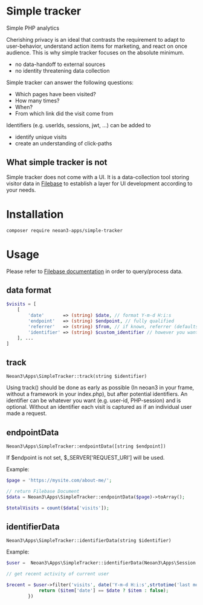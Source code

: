 # Simple tracker

Simple PHP analytics

Cherishing privacy is an ideal that contrasts the requirement to adapt to user-behavior, understand action items for marketing, and react on once audience.
This is why simple tracker focuses on the absolute minimum.

- no data-handoff to external sources
- no identity threatening data collection

Simple tracker can answer the following questions:

- Which pages have been visited?
- How many times?
- When?
- From which link did the visit come from

Identifiers (e.g. userIds, sessions, jwt, ...) can be added to 

- identify unique visits
- create an understanding of click-paths

## What simple tracker is not
Simple tracker does not come with a UI. It is a data-collection tool storing visitor data in [Filebase](https://github.com/tmarois/Filebase) to establish a layer
for UI development according to your needs.

# Installation
`composer require neoan3-apps/simple-tracker`

# Usage

Please refer to [Filebase documentation](https://github.com/tmarois/Filebase) in order to query/process data.

## data format
```PHP
$visits = [
    [
        'date'       => (string) $date, // format Y-m-d H:i:s
        'endpoint'   => (string) $endpoint, // fully qualified
        'referrer'   => (string) $from, // if known, referrer (defaults to NULL)
        'identifier' => (string) $custom_identifier // however you want to track a user/session 
    ], ...
]

```

## track
`Neoan3\Apps\SimpleTracker::track(string $identifier)`

Using track() should be done as early as possible (In neoan3 in your frame, without a framework in your index.php),
but after potential identifiers.
An identifier can be whatever you want (e.g. user-id, PHP-session) and is optional. 
Without an identifier each visit is captured as if an individual user made a request.

## endpointData
`Neoan3\Apps\SimpleTracker::endpointData([string $endpoint])`

If $endpoint is not set, $_SERVER['REQUEST_URI'] will be used.

Example:

```PHP
$page = 'https://mysite.com/about-me/';

// return Filebase Document
$data = Neoan3\Apps\SimpleTracker::endpointData($page)->toArray();

$totalVisits = count($data['visits']);

```

## identifierData
`Neoan3\Apps\SimpleTracker::identifierData(string $identifier)`

Example:

```PHP
$user =  Neoan3\Apps\SimpleTracker::identifierData(Neoan3\Apps\Session::user_id());

// get recent activity of current user

$recent = $user->filter('visits', date('Y-m-d H:i:s',strtotime('last monday')), function($item, $date){
            return ($item['date'] == $date ? $item : false);
        })
```
